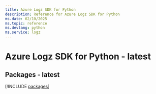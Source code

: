 ```yaml
---
title: Azure Logz SDK for Python
description: Reference for Azure Logz SDK for Python
ms.date: 02/10/2025
ms.topic: reference
ms.devlang: python
ms.service: logz
---
```

# Azure Logz SDK for Python - latest
## Packages - latest
[!INCLUDE [packages](logz-index.md)]